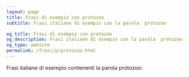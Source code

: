 ```yaml
---
layout: page
title: Frasi di esempio con protozoo 
subtitle: Frasi italiane di esempio con la parola  protozoo

og_title: Frasi di esempio con protozoo 
og_description: Frasi italiane di esempio con la parola  protozoo
og_type: website
permalink: /frasi/p/protozoo.html
---
```


Frasi italiane di esempio contenenti la parola protozoo:


